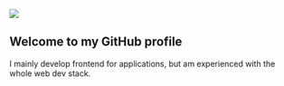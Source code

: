 ![](https://i.imgur.com/zhfeCzK.png)

## Welcome to my GitHub profile
I mainly develop frontend for applications, but am experienced with the whole web dev stack.
